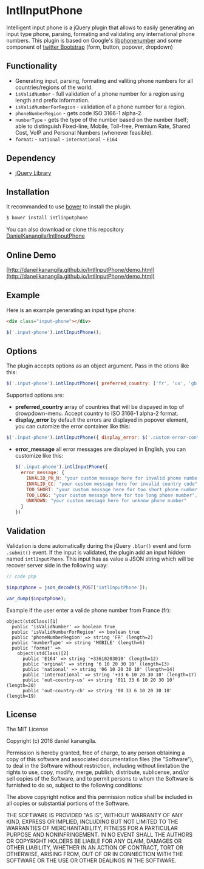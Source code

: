 # IntlInputPhone

Intelligent input phone is a jQuery plugin that allows to easily generating an input type phone, parsing, formating and validating any international phone numbers. This plugin is based on Google's [libphonenumber](https://github.com/googlei18n/libphonenumber) and some component of [twitter Bootstrap](http://getbootstrap.com/) (form, button, popover, dropdown)

## Functionality

* Generating input, parsing, formating and valiting phone numbers for all countries/regions of the world.
* `isValidNumber` - full validation of a phone number for a region using length and prefix information.
* `isValidNumberForRegion` - validation of a phone number for a region.
* `phoneNumberRegion` - gets code ISO 3166-1 alpha-2.
* `numberType` - gets the type of the number based on the number itself; able to distinguish Fixed-line, Mobile, Toll-free, Premium Rate, Shared Cost, VoIP and Personal Numbers (whenever feasible).
* `format`:
      - `national`
      - `international`
      - `E164`

## Dependency

* [jQuery Library](https://code.jquery.com/)

## Installation 

It recommanded to use [bower](http://bower.io/) to install the plugin.

```bash
$ bower install intlinputphone
```

You can also download or clone this repository [DanielKanangila/IntlInputPhone](https://github.com/DaneilKanangila/IntlInputPhone.git)

## Online Demo

[http://daneilkanangila.github.io/IntlInputPhone/demo.html](http://daneilkanangila.github.io/IntlInputPhone/demo.html)

## Example

Here is an example generating an input type phone:

```html
<div class="input-phone"></div>
```

```javascript
$('.input-phone').intlInputPhone();
```

## Options

The plugin accepts options as an object argument. Pass in the otions like this:

```javascript
$('.input-phone').intlInputPhone({ preferred_country: ['fr', 'us', 'gb'] });
```

Supported options are:

* **preferred_country** array of countries that will be dispayed in top of drowpdown-menu. Accept country to  ISO 3166-1 alpha-2 format.
*  **display_error** by default the errors are displayed in popover element, you can cutomize the error container like this:

  ```javascript
  $('.input-phone').intlInputPhone({ display_error: $('.custom-error-container') });
  ```
* **error_message** all error messages are displayed in English, you can customize like this:

  ```javascript
  $('.input-phone').intlInputPhone({
    error_message: {
      INVALID_PH_N: "your custom message here for invalid phone number",
      INVALID_CC: "your custom message here for invalid country code",
      TOO_SHORT: "your custom message here for too short phone number",
      TOO_LONG: "your custom message here for too long phone number",
      UNKNOWN: "your custom message here for unknow phone number"
    }
  })
  ```
  
## Validation  

Validation is done automatically during the jQuery `.blur()` event and form `.submit()` event. If the input is validated, the plugin add an input hidden named `intlInputPhone`. This input has as value a JSON string which will be recover server side in the following way: 

```php
// code php

$inputphone = json_decode($_POST['intlInputPhone']);

var_dump($inputphone);

```
Example if the user enter a valide phone number from France (fr):

```
object(stdClass)[1]
  public 'isValidNumber' => boolean true
  public 'isValidNumberForRegion' => boolean true
  public 'phoneNumberRegion' => string 'FR' (length=2)
  public 'numberType' => string 'MOBILE' (length=6)
  public 'format' => 
    object(stdClass)[2]
      public 'E164' => string '+33610203010' (length=12)
      public 'orginal' => string '6 10 20 30 10' (length=13)
      public 'national' => string '06 10 20 30 10' (length=14)
      public 'international' => string '+33 6 10 20 30 10' (length=17)
      public 'out-country-us' => string '011 33 6 10 20 30 10' (length=20)
      public 'out-country-ch' => string '00 33 6 10 20 30 10' (length=19)
```

## License

The MIT License

Copyright (c) 2016 daniel kanangila.

Permission is hereby granted, free of charge, to any person obtaining a copy of this software and associated documentation files (the "Software"), to deal in the Software without restriction, including without limitation the rights to use, copy, modify, merge, publish, distribute, sublicense, and/or sell copies of the Software, and to permit persons to whom the Software is furnished to do so, subject to the following conditions:

The above copyright notice and this permission notice shall be included in all copies or substantial portions of the Software.

THE SOFTWARE IS PROVIDED "AS IS", WITHOUT WARRANTY OF ANY KIND, EXPRESS OR IMPLIED, INCLUDING BUT NOT LIMITED TO THE WARRANTIES OF MERCHANTABILITY, FITNESS FOR A PARTICULAR PURPOSE AND NONINFRINGEMENT. IN NO EVENT SHALL THE AUTHORS OR COPYRIGHT HOLDERS BE LIABLE FOR ANY CLAIM, DAMAGES OR OTHER LIABILITY, WHETHER IN AN ACTION OF CONTRACT, TORT OR OTHERWISE, ARISING FROM, OUT OF OR IN CONNECTION WITH THE SOFTWARE OR THE USE OR OTHER DEALINGS IN THE SOFTWARE.
